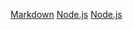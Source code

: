 [Markdown](https://es.wikipppppedia.org/wiki/Markdown)
 [Node.js](https://nodejs.org/)
 [Node.js](https://nodejs.org/es/)